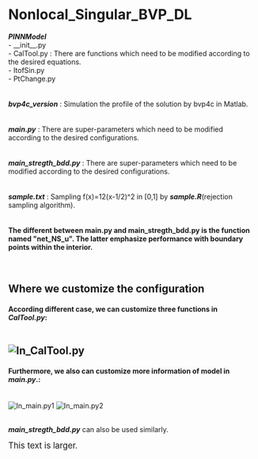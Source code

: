 # Nonlocal_Singular_BVP_DL

___PINNModel___<br>
    - \_\_init\_\_.py<br>
    - CalTool.py : There are functions which need to be modified according to the desired equations.<br>
    - ItofSin.py<br>
    - PtChange.py<br><br><br>
___bvp4c_version___ : Simulation the profile of the solution by bvp4c in Matlab.<br><br><br>
___main.py___ : There are super-parameters which need to be modified according to the desired configurations.<br><br><br>
___main_stregth_bdd.py___ : There are super-parameters which need to be modified according to the desired configurations.<br><br><br>
___sample.txt___ : Sampling f(x)=12(x-1/2)^2 in [0,1] by ___sample.R___(rejection sampling algorithm).<br><br><br>
**The different between main.py and main_stregth_bdd.py is the function named "net_NS_u". The latter emphasize performance with boundary points within the interior.**<br><br><br>
## Where we customize the configuration

#### According different case, we can customize three functions in ___CalTool.py___:<br><br>
![In_CalTool.py](https://raw.githubusercontent.com/efef31016/Nonlocal_Singular_BVP_DL/master/PINN_nonlocal/figure/change03.png)
---
#### Furthermore, we also can customize more information of model in ___main.py___.:<br><br>
![In_main.py1](https://raw.githubusercontent.com/efef31016/Nonlocal_Singular_BVP_DL/master/PINN_nonlocal/figure/change02.png)
![In_main.py2](https://raw.githubusercontent.com/efef31016/Nonlocal_Singular_BVP_DL/master/PINN_nonlocal/figure/change02.png)<br><br>

___main_stregth_bdd.py___ can also be used similarly.


<span style="font-size: larger;">This text is larger.</span>
